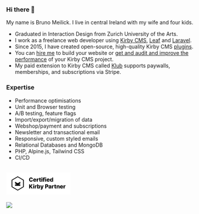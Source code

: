 ### Hi there 👋

My name is Bruno Meilick. I live in central Ireland with my wife and four kids.

- Graduated in Interaction Design from Zurich University of the Arts.
- I work as a freelance web developer using [Kirby CMS](https://getkirby.com), [Leaf](https://leafphp.dev/) and [Laravel](https://laravel.com).
- Since 2015, I have created open-source, high-quality Kirby CMS [plugins](https://plugins.getkirby.com/bnomei).
- You can [hire me](mailto:hello@bnomei.com) to build your website or [get and audit and improve the performance](https://audit.bnomei.com) of your Kirby CMS project.
- My paid extension to Kirby CMS called [Klub](https://klub.bnomei.com) supports paywalls, memberships, and subscriptions via Stripe.

### Expertise
- Performance optimisations
- Unit and Browser testing 
- A/B testing, feature flags
- Import/export/migration of data
- Webshop/payment and subscriptions
- Newsletter and transactional email
- Responsive, custom styled emails
- Relational Databases and MongoDB
- PHP, Alpine.js, Tailwind CSS
- CI/CD

<div><br><a href="https://getkirby.com/partners/bruno-meilick" title="Visit my partner profile"><img height="60em" src="https://raw.githubusercontent.com/bnomei/bnomei/main/kirby-certified-partner-light.svg"/></a><br><br></div>

<div><img height="120em" src="https://github-readme-stats.vercel.app/api?username=bnomei&show_icons=true&border_color=22272e&bg_color=22272e&title_color=8f989f&icon_color=b55c5e&text_color=8f989f&include_all_commits=true&count_private=true"/></div>
